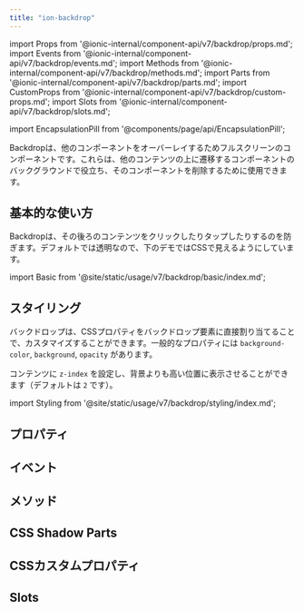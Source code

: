 ```yaml
---
title: "ion-backdrop"
---
```

import Props from '@ionic-internal/component-api/v7/backdrop/props.md';
import Events from '@ionic-internal/component-api/v7/backdrop/events.md';
import Methods from '@ionic-internal/component-api/v7/backdrop/methods.md';
import Parts from '@ionic-internal/component-api/v7/backdrop/parts.md';
import CustomProps from '@ionic-internal/component-api/v7/backdrop/custom-props.md';
import Slots from '@ionic-internal/component-api/v7/backdrop/slots.md';

import EncapsulationPill from '@components/page/api/EncapsulationPill';

<EncapsulationPill type="shadow" />

Backdropは、他のコンポーネントをオーバーレイするためフルスクリーンのコンポーネントです。これらは、他のコンテンツの上に遷移するコンポーネントのバックグラウンドで役立ち、そのコンポーネントを削除するために使用できます。

## 基本的な使い方

Backdropは、その後ろのコンテンツをクリックしたりタップしたりするのを防ぎます。デフォルトでは透明なので、下のデモではCSSで見えるようにしています。

import Basic from '@site/static/usage/v7/backdrop/basic/index.md';

<Basic />

## スタイリング

バックドロップは、CSSプロパティをバックドロップ要素に直接割り当てることで、カスタマイズすることができます。一般的なプロパティには `background-color`, `background`, `opacity` があります。

コンテンツに `z-index` を設定し、背景よりも高い位置に表示させることができます（デフォルトは `2` です）。

import Styling from '@site/static/usage/v7/backdrop/styling/index.md';

<Styling />

## プロパティ
<Props />

## イベント
<Events />

## メソッド
<Methods />

## CSS Shadow Parts
<Parts />

## CSSカスタムプロパティ
<CustomProps />

## Slots
<Slots />
